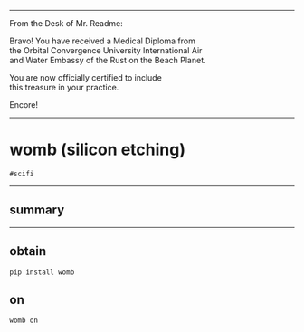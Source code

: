 




******

From the Desk of Mr. Readme:

Bravo!  You have received a Medical Diploma from       
the Orbital Convergence University International Air    
and Water Embassy of the Rust on the Beach Planet.      

You are now officially certified to include   
this treasure in your practice.   

Encore!

******


# womb (silicon etching)
`#scifi`

---

## summary

	
---		
		
## obtain
```
pip install womb
```


## on
```
womb on
```





